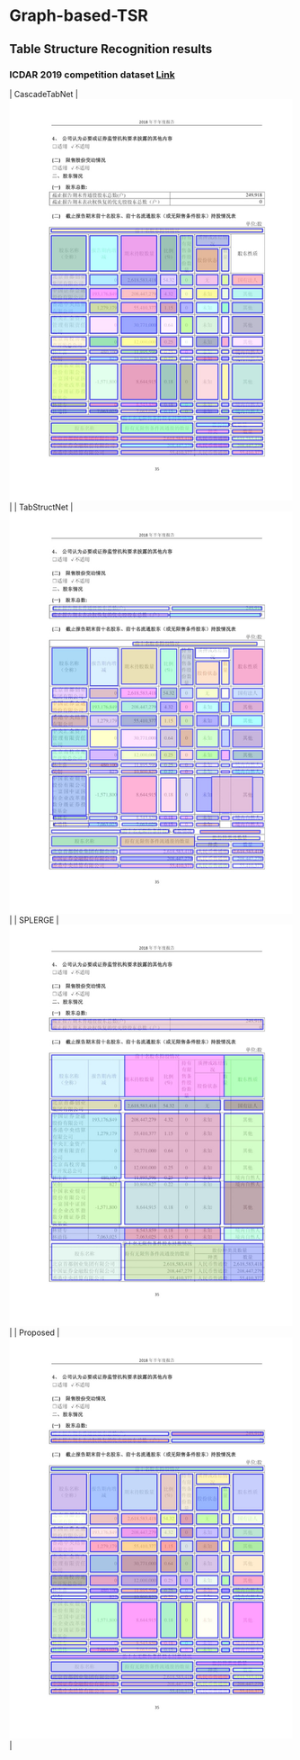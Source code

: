 # Graph-based-TSR

## Table Structure Recognition results

### ICDAR 2019 competition dataset [Link](https://github.com/cndplab-founder/ICDAR2019_cTDaR)

| CascadeTabNet | <img src="./images/ICDAR2019/cascadetabnet_cTDaR_t10021.jpg"> |
| TabStructNet | <img src="./images/ICDAR2019/tabstructnet_cTDaR_t10021.jpg"> |
| SPLERGE | <img src="./images/ICDAR2019/splerge_cTDaR_t10021.jpg"> |
| Proposed | <img src="./images/ICDAR2019/proposed_cTDaR_t10021.jpg"> |